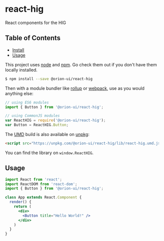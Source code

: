 # react-hig

React components for the HIG

## Table of Contents

-   [Install](#install)
-   [Usage](#usage)

This project uses [node](http://nodejs.org) and [npm](https://npmjs.com). Go check them out if you don't have them locally installed.

```sh
$ npm install --save @orion-ui/react-hig
```

Then with a module bundler like [rollup](http://rollupjs.org/) or [webpack](https://webpack.js.org/), use as you would anything else:

```javascript
// using ES6 modules
import { Button } from '@orion-ui/react-hig';

// using CommonJS modules
var ReactHIG = require('@orion-ui/react-hig');
var Button = ReactHIG.Button;
```

The [UMD](https://github.com/umdjs/umd) build is also available on [unpkg](https://unpkg.com):

```html
<script src="https://unpkg.com/@orion-ui/react-hig/lib/react-hig.umd.js"></script>
```

You can find the library on `window.ReactHIG`.

## Usage

```jsx
import React from 'react';
import ReactDOM from 'react-dom';
import { Button } from '@orion-ui/react-hig';

class App extends React.Component {
  render() {
    return (
      <div>
        <Button title="Hello World!" />
      </div>
    )
  }
}
```

